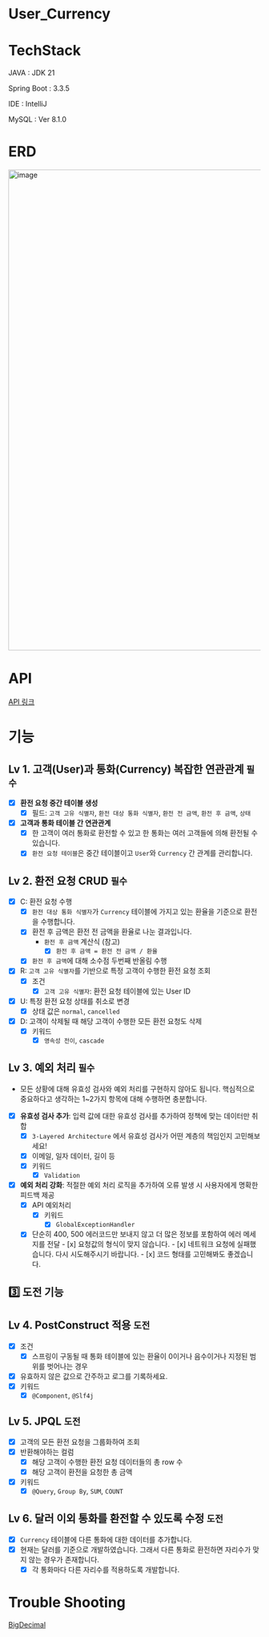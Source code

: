 # User_Currency

# TechStack
JAVA : JDK 21

Spring Boot : 3.3.5

IDE : IntelliJ

MySQL : Ver 8.1.0

# ERD
<img width="960" alt="image" src="https://github.com/user-attachments/assets/0c55fddf-e6bd-49ec-a721-0361a66c7938">


# API
[API 링크](https://documenter.getpostman.com/view/18429295/2sAYBXBr72)

# 기능
## Lv 1. 고객(User)과 통화(Currency) 복잡한 연관관계 `필수`

- [x]  **환전 요청 중간 테이블 생성**
    - [x]  필드: `고객 고유 식별자`, `환전 대상 통화 식별자`, `환전 전 금액`, `환전 후 금액`, `상태`

- [x]  **고객과 통화 테이블 간 연관관계**
    - [x]  한 고객이 여러 통화로 환전할 수 있고 한 통화는 여러 고객들에 의해 환전될 수 있습니다.
    - [x]  `환전 요청 테이블`은 중간 테이블이고 `User`와 `Currency` 간 관계를 관리합니다.

## Lv 2. 환전 요청 CRUD `필수`

- [x]  C: 환전 요청 수행
    - [x]  `환전 대상 통화 식별자`가 `Currency` 테이블에 가지고 있는 환율을 기준으로 환전을 수행합니다.
    - [x]  환전 후 금액은 환전 전 금액을 환율로 나눈 결과입니다.
        - `환전 후 금액` 계산식 (참고)
            - [x]  `환전 후 금액 = 환전 전 금액 / 환율`    
    - [x]  `환전 후 금액`에 대해 소수점 두번째 반올림 수행
- [x]  R: `고객 고유 식별자`를 기반으로 특정 고객이 수행한 환전 요청 조회
    - [x]  조건
        - [x]  `고객 고유 식별자`: 환전 요청 테이블에 있는 User ID
- [x]  U: 특정 환전 요청 상태를 취소로 변경
    - [x]  상태 값은 `normal`, `cancelled`
- [x]  D: 고객이 삭제될 때 해당 고객이 수행한 모든 환전 요청도 삭제
    - [x]  키워드
        - [x]  `영속성 전이`, `cascade`

## Lv 3. 예외 처리 `필수`

- 모든 상황에 대해 유효성 검사와 예외 처리를 구현하지 않아도 됩니다. 핵심적으로 중요하다고 생각하는 1~2가지 항목에 대해 수행하면 충분합니다.
- [x]  **유효성 검사 추가**: 입력 값에 대한 유효성 검사를 추가하여 정책에 맞는 데이터만 취합
    - [x]  `3-Layered Architecture` 에서 유효성 검사가 어떤 계층의 책임인지 고민해보세요!
    - [x]  이메일, 일자 데이터, 길이 등
    - [x]  키워드
        - [x]  `Validation`
- [x]  **예외 처리 강화**: 적절한 예외 처리 로직을 추가하여 오류 발생 시 사용자에게 명확한 피드백 제공
    - [x]  API 예외처리
        - [x]  키워드
            - [x]  `GlobalExceptionHandler`
    - [x]  단순히 400, 500 에러코드만 보내지 않고 더 많은 정보를 포함하여 에러 메세지를 전달
            - [x]  요청값의 형식이 맞지 않습니다.
            - [x]  네트워크 요청에 실패했습니다. 다시 시도해주시기 바랍니다.
            - [x]  코드 형태를 고민해봐도 좋겠습니다.

## 3️⃣ 도전 기능

## Lv 4. PostConstruct 적용 `도전`

- [x]  조건
    - [x]  스프링이 구동될 때 통화 테이블에 있는 환율이 0이거나 음수이거나 지정된 범위를 벗어나는 경우
- [x]  유효하지 않은 값으로 간주하고 로그를 기록하세요.
- [x]  키워드
    - [x]  `@Component`, `@Slf4j`

## Lv 5. JPQL `도전`

- [x]  고객의 모든 환전 요청을 그룹화하여 조회
- [x]  반환해야하는 컬럼
    - [x]  해당 고객이 수행한 환전 요청 데이터들의 총 row 수
    - [x]  해당 고객이 환전을 요청한 총 금액
- [x]  키워드
    - [x]  `@Query`, `Group By`, `SUM`, `COUNT`

## Lv 6. 달러 이외 통화를 환전할 수 있도록 수정 `도전`

- [x]  `Currency` 테이블에 다른 통화에 대한 데이터를 추가합니다.
- [x]  현재는 달러를 기준으로 개발하였습니다. 그래서 다른 통화로 환전하면 자리수가 맞지 않는 경우가 존재합니다.
    - [x]  각 통화마다 다른 자리수를 적용하도록 개발합니다.

# Trouble Shooting
[BigDecimal](https://velog.io/@alsqja2626/Java-BigDecimal)
